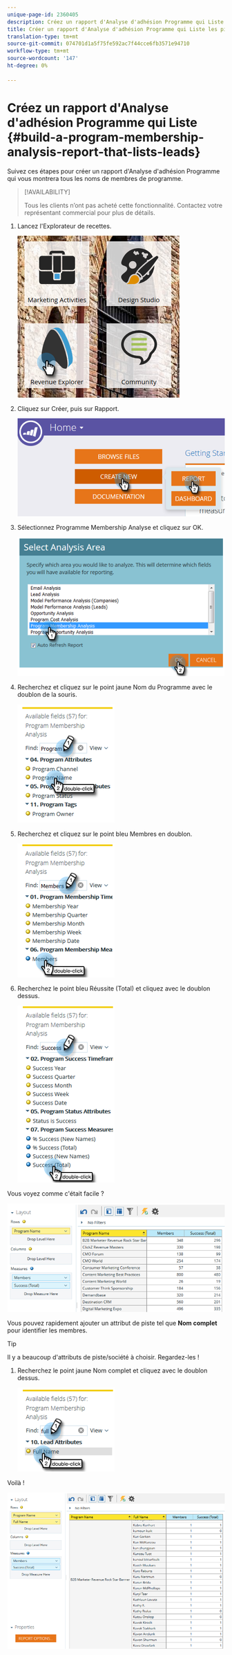 ```yaml
---
unique-page-id: 2360405
description: Créez un rapport d'Analyse d'adhésion Programme qui Liste les pistes - Docs marketing - Documentation sur les produits
title: Créer un rapport d'Analyse d'adhésion Programme qui Liste les pistes
translation-type: tm+mt
source-git-commit: 074701d1a5f75fe592ac7f44cce6fb3571e94710
workflow-type: tm+mt
source-wordcount: '147'
ht-degree: 0%

---
```



# Créez un rapport d&#39;Analyse d&#39;adhésion Programme qui Liste {#build-a-program-membership-analysis-report-that-lists-leads}

Suivez ces étapes pour créer un rapport d&#39;Analyse d&#39;adhésion Programme qui vous montrera tous les noms de membres de programme.

>[!AVAILABILITY]
>
>
>Tous les clients n’ont pas acheté cette fonctionnalité. Contactez votre représentant commercial pour plus de détails.

1. Lancez l&#39;Explorateur de recettes.

   ![](assets/one.png)

1. Cliquez sur Créer, puis sur Rapport.

   ![](assets/two.png)

1. Sélectionnez Programme Membership Analyse et cliquez sur OK.

   ![](assets/three.png)

1. Recherchez et cliquez sur le point jaune Nom du Programme avec le doublon de la souris.

   ![](assets/four.png)

1. Recherchez et cliquez sur le point bleu Membres en doublon.

   ![](assets/five.png)

1. Recherchez le point bleu Réussite (Total) et cliquez avec le doublon dessus.

   ![](assets/six.png)

Vous voyez comme c&#39;était facile ?

![](assets/seven.png)

Vous pouvez rapidement ajouter un attribut de piste tel que **Nom complet** pour identifier les membres.

>[!TIP]
>
>Il y a beaucoup d&#39;attributs de piste/société à choisir. Regardez-les !

1. Recherchez le point jaune Nom complet et cliquez avec le doublon dessus.

   ![](assets/eight.png)

Voilà !

![](assets/nine.png)

